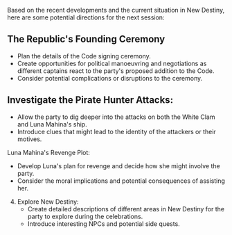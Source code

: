 Based on the recent developments and the current situation in New Destiny, here are some potential directions for the next session:

## The Republic's Founding Ceremony
   - Plan the details of the Code signing ceremony.
   - Create opportunities for political manoeuvring and negotiations as different captains react to the party's proposed addition to the Code.
   - Consider potential complications or disruptions to the ceremony.

## Investigate the Pirate Hunter Attacks:
   - Allow the party to dig deeper into the attacks on both the White Clam and Luna Mahina's ship.
   - Introduce clues that might lead to the identity of the attackers or their motives.

Luna Mahina's Revenge Plot:
   - Develop Luna's plan for revenge and decide how she might involve the party.
   - Consider the moral implications and potential consequences of assisting her.

4. Explore New Destiny:
   - Create detailed descriptions of different areas in New Destiny for the party to explore during the celebrations.
   - Introduce interesting NPCs and potential side quests.


